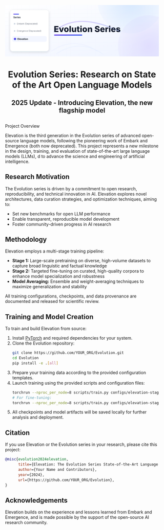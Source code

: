 <div align="center">
  <img src="docs/assets/lightmode.svg" alt="Evolution Logo" width="800"/>
  <br>
  <h1>Evolution Series: Research on State of the Art Open Language Models</h1>
  <h2>2025 Update - Introducing Elevation, the new flagship model<h2>
</div>


Project Overview

Elevation is the third generation in the Evolution series of advanced open-source language models, following the pioneering work of Embark and Emergence (both now deprecated). This project represents a new milestone in the design, training, and evaluation of state-of-the-art large language models (LLMs), d to advance the science and engineering of artificial intelligence.

## Research Motivation

The Evolution series is driven by a commitment to open research, reproducibility, and technical innovation in AI. Elevation explores novel architectures, data curation strategies, and optimization techniques, aiming to:

- Set new benchmarks for open LLM performance
- Enable transparent, reproducible model development
- Foster community-driven progress in AI research

## Methodology

Elevation employs a multi-stage training pipeline:

- **Stage 1:** Large-scale pretraining on diverse, high-volume datasets to capture broad linguistic and factual knowledge
- **Stage 2:** Targeted fine-tuning on curated, high-quality corpora to enhance model specialization and robustness
- **Model Averaging:** Ensemble and weight-averaging techniques to maximize generalization and stability

All training configurations, checkpoints, and data provenance are documented and released for scientific review.

## Training and Model Creation

To train and build Elevation from source:

1. Install [PyTorch](https://pytorch.org) and required dependencies for your system.
2. Clone the Evolution repository:
   ```bash
   git clone https://github.com/YOUR_ORG/Evolution.git
   cd Evolution
   pip install -e .[all]
   ```
3. Prepare your training data according to the provided configuration templates.
4. Launch training using the provided scripts and configuration files:
   ```bash
   torchrun --nproc_per_node=8 scripts/train.py configs/elevation-stage1.yaml
   # For fine-tuning:
   torchrun --nproc_per_node=8 scripts/train.py configs/elevation-stage2.yaml
   ```
5. All checkpoints and model artifacts will be saved locally for further analysis and deployment.

## Citation

If you use Elevation or the Evolution series in your research, please cite this project:

```bibtex
@misc{evolution2024elevation,
      title={Elevation: The Evolution Series State-of-the-Art Language Model},
      author={Your Name and Contributors},
      year={2024},
      url={https://github.com/YOUR_ORG/Evolution},
}
```

## Acknowledgements

Elevation builds on the experience and lessons learned from Embark and Emergence, and is made possible by the support of the open-source AI research community.
